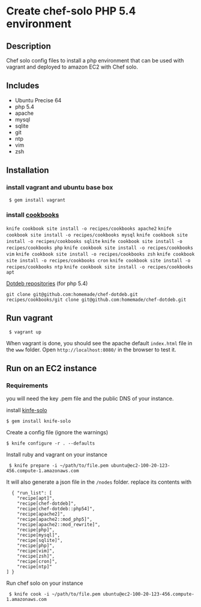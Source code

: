 # Create chef-solo PHP 5.4 environment

## Description

Chef solo config files to install a php environment that can be used with vagrant and deployed to amazon EC2 with Chef solo.

## Includes

* Ubuntu Precise 64
* php 5.4
* apache
* mysql
* sqlite
* git
* ntp
* vim
* zsh

## Installation

### install vagrant and ubuntu base box

 ``` $ gem install vagrant```

### install [cookbooks](https://github.com/opscode-cookbooks/)

```knife cookbook site install -o recipes/cookbooks apache2```
```knife cookbook site install -o recipes/cookbooks mysql```
```knife cookbook site install -o recipes/cookbooks sqlite```
```knife cookbook site install -o recipes/cookbooks php```
```knife cookbook site install -o recipes/cookbooks vim```
```knife cookbook site install -o recipes/cookbooks zsh```
```knife cookbook site install -o recipes/cookbooks cron```
```knife cookbook site install -o recipes/cookbooks ntp```
```knife cookbook site install -o recipes/cookbooks apt```

[Dotdeb repositories](https://github.com/homemade/chef-dotdeb) (for php 5.4)

```git clone git@github.com:homemade/chef-dotdeb.git recipes/cookbooks/git clone git@github.com:homemade/chef-dotdeb.git```

## Run vagrant

``` $ vagrant up```

When vagrant is done, you should see the apache default ```index.html``` file in the ```www``` folder. Open ```http://localhost:8080/``` in the browser to test it.

## Run on an EC2 instance

### Requirements

you will need the key .pem file and the public DNS of your instance.

install [kinfe-solo](https://github.com/matschaffer/knife-solo)

```$ gem install knife-solo```

Create a config file (ignore the warnings)

```$ knife configure -r . --defaults```

Install ruby and vagrant on your instance

``` $ knife prepare -i ~/path/to/file.pem ubuntu@ec2-100-20-123-456.compute-1.amazonaws.com```

It will also generate a json file in the ```/nodes``` folder. replace its contents with

```
  { "run_list": [
	"recipe[apt]", 
	"recipe[chef-dotdeb]", 
	"recipe[chef-dotdeb::php54]", 
	"recipe[apache2]",
	"recipe[apache2::mod_php5]",
	"recipe[apache2::mod_rewrite]",
	"recipe[php]",
	"recipe[mysql]",
	"recipe[sqlite]",
    "recipe[php]",
    "recipe[vim]",
    "recipe[zsh]",
    "recipe[cron]",
    "recipe[ntp]"
] }
```

Run chef solo on your instance

``` $ knife cook -i ~/path/to/file.pem ubuntu@ec2-100-20-123-456.compute-1.amazonaws.com```


